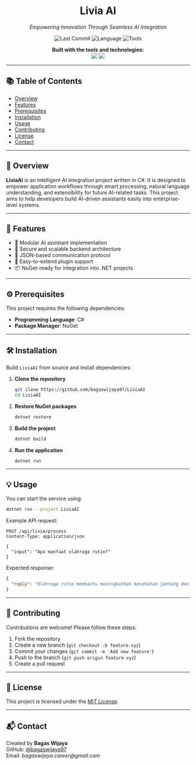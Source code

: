 
<div align="center">

# **Livia AI**  
_Empowering Innovation Through Seamless AI Integration_

![Last Commit](https://img.shields.io/github/last-commit/bagaswijaya97/LiviaAI?style=flat-square)  ![Language](https://img.shields.io/badge/C%23-100%25-blue?style=flat-square)  ![Tools](https://img.shields.io/badge/Built%20With-JSON%20%7C%20NuGet-blue?style=flat-square)

**Built with the tools and technologies:**  
<img src="https://img.shields.io/badge/-JSON-000?logo=json&logoColor=white&style=flat" />  <img src="https://img.shields.io/badge/-NuGet-004880?logo=nuget&logoColor=white&style=flat" />

</div>

---

## 📚 Table of Contents

- [Overview](#overview)
- [Features](#features)
- [Prerequisites](#prerequisites)
- [Installation](#installation)
- [Usage](#usage)
- [Contributing](#contributing)
- [License](#license)
- [Contact](#contact)

---

## 🧠 Overview

**LiviaAI** is an intelligent AI integration project written in C#. It is designed to empower application workflows through smart processing, natural language understanding, and extensibility for future AI-related tasks. This project aims to help developers build AI-driven assistants easily into enterprise-level systems.

---

## 🚀 Features

- 🤖 Modular AI assistant implementation
- 🔐 Secure and scalable backend architecture
- 🔄 JSON-based communication protocol
- 🔌 Easy-to-extend plugin support
- 📦 NuGet-ready for integration into .NET projects

---

## ⚙️ Prerequisites

This project requires the following dependencies:

- **Programming Language**: C#
- **Package Manager**: NuGet

---

## 🛠️ Installation

Build `LiviaAI` from source and install dependencies:

1. **Clone the repository**  
   ```bash
   git clone https://github.com/bagaswijaya97/LiviaAI
   cd LiviaAI
   ```

2. **Restore NuGet packages**  
   ```bash
   dotnet restore
   ```

3. **Build the project**  
   ```bash
   dotnet build
   ```

4. **Run the application**  
   ```bash
   dotnet run
   ```

---

## 💡 Usage

You can start the service using:

```bash
dotnet run --project LiviaAI
```

Example API request:

```http
POST /api/livia/process
Content-Type: application/json

{
  "input": "Apa manfaat olahraga rutin?"
}
```

Expected response:

```json
{
  "reply": "Olahraga rutin membantu meningkatkan kesehatan jantung dan kebugaran fisik secara keseluruhan."
}
```

---

## 🤝 Contributing

Contributions are welcome! Please follow these steps:

1. Fork the repository
2. Create a new branch (`git checkout -b feature-xyz`)
3. Commit your changes (`git commit -m 'Add new feature'`)
4. Push to the branch (`git push origin feature-xyz`)
5. Create a pull request

---

## 📄 License

This project is licensed under the [MIT License](LICENSE).

---

## 📬 Contact

Created by **Bagas Wijaya**  
GitHub: [@bagaswijaya97](https://github.com/bagaswijaya97)  
Email: _bagaswijaya.career@gmail.com_
